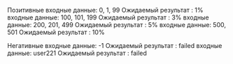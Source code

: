 Позитивные
входные данные:   0, 1, 99         Ожидаемый результат   :  1%
входные данные:   100, 101, 199    Ожидаемый результат   :  3%
входные данные:   200, 201, 499    Ожидаемый результат   :  5%
входные данные:   500, 501         Ожидаемый результат   :  10%

Негативные
входные данные:   -1               Ожидаемый результат   :  failed
входные данные:   user221          Ожидаемый результат   :  failed
